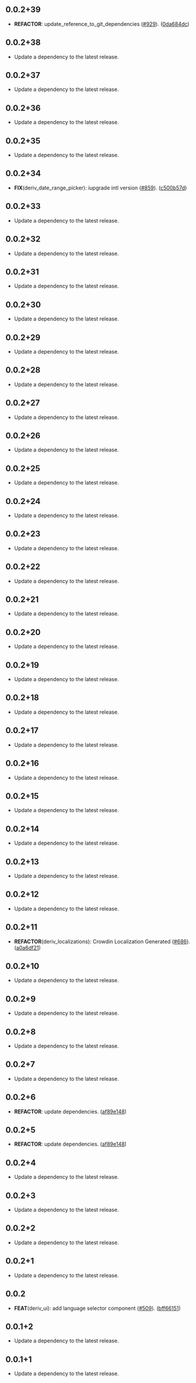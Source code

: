 ## 0.0.2+39

 - **REFACTOR**: update_reference_to_git_dependencies ([#929](https://github.com/deriv-com/flutter-deriv-packages.git/issues/929)). ([0da684dc](https://github.com/deriv-com/flutter-deriv-packages.git/commit/0da684dc56251fe01991f6a5e36b76b627b379fd))

## 0.0.2+38

 - Update a dependency to the latest release.

## 0.0.2+37

 - Update a dependency to the latest release.

## 0.0.2+36

 - Update a dependency to the latest release.

## 0.0.2+35

 - Update a dependency to the latest release.

## 0.0.2+34

 - **FIX**(deriv_date_range_picker): iupgrade intl version ([#859](https://github.com/regentmarkets/flutter-deriv-packages/issues/859)). ([c500b57d](https://github.com/regentmarkets/flutter-deriv-packages/commit/c500b57d1558b10d7d60603d8de36af88db3dfb7))

## 0.0.2+33

 - Update a dependency to the latest release.

## 0.0.2+32

 - Update a dependency to the latest release.

## 0.0.2+31

 - Update a dependency to the latest release.

## 0.0.2+30

 - Update a dependency to the latest release.

## 0.0.2+29

 - Update a dependency to the latest release.

## 0.0.2+28

 - Update a dependency to the latest release.

## 0.0.2+27

 - Update a dependency to the latest release.

## 0.0.2+26

 - Update a dependency to the latest release.

## 0.0.2+25

 - Update a dependency to the latest release.

## 0.0.2+24

 - Update a dependency to the latest release.

## 0.0.2+23

 - Update a dependency to the latest release.

## 0.0.2+22

 - Update a dependency to the latest release.

## 0.0.2+21

 - Update a dependency to the latest release.

## 0.0.2+20

 - Update a dependency to the latest release.

## 0.0.2+19

 - Update a dependency to the latest release.

## 0.0.2+18

 - Update a dependency to the latest release.

## 0.0.2+17

 - Update a dependency to the latest release.

## 0.0.2+16

 - Update a dependency to the latest release.

## 0.0.2+15

 - Update a dependency to the latest release.

## 0.0.2+14

 - Update a dependency to the latest release.

## 0.0.2+13

 - Update a dependency to the latest release.

## 0.0.2+12

 - Update a dependency to the latest release.

## 0.0.2+11

 - **REFACTOR**(deriv_localizations): Crowdin Localization Generated ([#686](https://github.com/regentmarkets/flutter-deriv-packages/issues/686)). ([a0a6df21](https://github.com/regentmarkets/flutter-deriv-packages/commit/a0a6df21cbc6681b923ec3e060752de20ddad32b))

## 0.0.2+10

 - Update a dependency to the latest release.

## 0.0.2+9

 - Update a dependency to the latest release.

## 0.0.2+8

 - Update a dependency to the latest release.

## 0.0.2+7

 - Update a dependency to the latest release.

## 0.0.2+6

 - **REFACTOR**: update dependencies. ([af89e148](https://github.com/regentmarkets/flutter-deriv-packages/commit/af89e148dfecb6dbc8552b2b883cbad4102a56f8))

## 0.0.2+5

 - **REFACTOR**: update dependencies. ([af89e148](https://github.com/regentmarkets/flutter-deriv-packages/commit/af89e148dfecb6dbc8552b2b883cbad4102a56f8))

## 0.0.2+4

 - Update a dependency to the latest release.

## 0.0.2+3

 - Update a dependency to the latest release.

## 0.0.2+2

 - Update a dependency to the latest release.

## 0.0.2+1

 - Update a dependency to the latest release.

## 0.0.2

 - **FEAT**(deriv_ui): add language selector component ([#509](https://github.com/regentmarkets/flutter-deriv-packages/issues/509)). ([bff66151](https://github.com/regentmarkets/flutter-deriv-packages/commit/bff661513f330d014154657fbf170b75512dc180))

## 0.0.1+2

 - Update a dependency to the latest release.

## 0.0.1+1

 - Update a dependency to the latest release.

